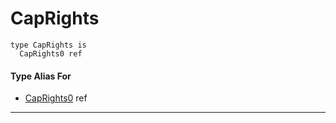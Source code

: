 # CapRights

```pony
type CapRights is
  CapRights0 ref
```

#### Type Alias For

* [CapRights0](capsicum-CapRights0) ref

---

